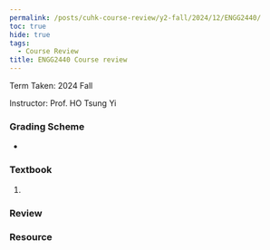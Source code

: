 ```yaml
---
permalink: /posts/cuhk-course-review/y2-fall/2024/12/ENGG2440/
toc: true
hide: true
tags:
  - Course Review
title: ENGG2440 Course review
---
```


Term Taken: 2024 Fall

Instructor: Prof. HO Tsung Yi

### Grading Scheme
* 

### Textbook
1. 

### Review


### Resource
